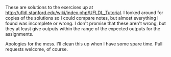 These are solutions to the exercises up at http://ufldl.stanford.edu/wiki/index.php/UFLDL_Tutorial. I looked around for copies of the solutions so I could compare notes, but almost everything I found was incomplete or wrong. I don't promise that these aren't wrong, but they at least give outputs within the range of the expected outputs for the assignments.

Apologies for the mess. I'll clean this up when I have some spare time. Pull requests welcome, of course.
